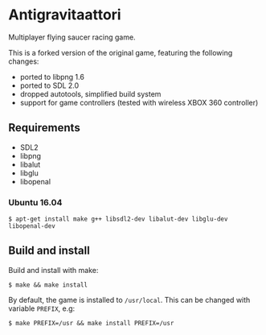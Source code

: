 Antigravitaattori
=================

Multiplayer flying saucer racing game.

This is a forked version of the original game, featuring the following changes:

 - ported to libpng 1.6
 - ported to SDL 2.0
 - dropped autotools, simplified build system
 - support for game controllers (tested with wireless XBOX 360 controller)

## Requirements
 - SDL2
 - libpng
 - libalut
 - libglu
 - libopenal

### Ubuntu 16.04

	$ apt-get install make g++ libsdl2-dev libalut-dev libglu-dev libopenal-dev

## Build and install

Build and install with make:

	$ make && make install

By default, the game is installed to `/usr/local`. This can be changed with
variable `PREFIX`, e.g:

	$ make PREFIX=/usr && make install PREFIX=/usr

